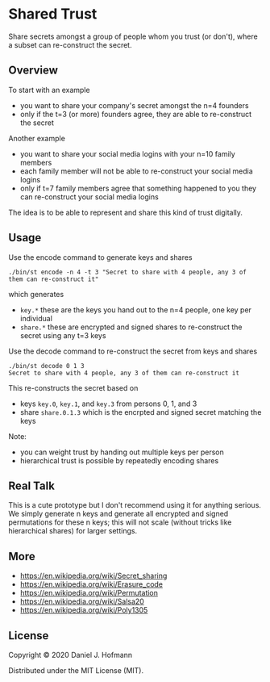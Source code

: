 # Shared Trust

Share secrets amongst a group of people whom you trust (or don't), where a subset can re-construct the secret.


## Overview

To start with an example
- you want to share your company's secret amongst the n=4 founders
- only if the t=3 (or more) founders agree, they are able to re-construct the secret

Another example
- you want to share your social media logins with your n=10 family members
- each family member will not be able to re-construct your social media logins
- only if t=7 family members agree that something happened to you they can re-construct your social media logins

The idea is to be able to represent and share this kind of trust digitally.


## Usage

Use the encode command to generate keys and shares

    ./bin/st encode -n 4 -t 3 "Secret to share with 4 people, any 3 of them can re-construct it"

which generates
- `key.*` these are the keys you hand out to the n=4 people, one key per individual
- `share.*` these are encrypted and signed shares to re-construct the secret using any t=3 keys

Use the decode command to re-construct the secret from keys and shares

    ./bin/st decode 0 1 3
    Secret to share with 4 people, any 3 of them can re-construct it

This re-constructs the secret based on
- keys `key.0`, `key.1`, and `key.3` from persons 0, 1, and 3
- share `share.0.1.3` which is the encrpted and signed secret matching the keys


Note:
- you can weight trust by handing out multiple keys per person
- hierarchical trust is possible by repeatedly encoding shares


## Real Talk

This is a cute prototype but I don't recommend using it for anything serious.
We simply generate n keys and generate all encrypted and signed permutations for these n keys; this will not scale (without tricks like hierarchical shares) for larger settings.


## More

- https://en.wikipedia.org/wiki/Secret_sharing
- https://en.wikipedia.org/wiki/Erasure_code
- https://en.wikipedia.org/wiki/Permutation
- https://en.wikipedia.org/wiki/Salsa20
- https://en.wikipedia.org/wiki/Poly1305


## License

Copyright © 2020 Daniel J. Hofmann

Distributed under the MIT License (MIT).
